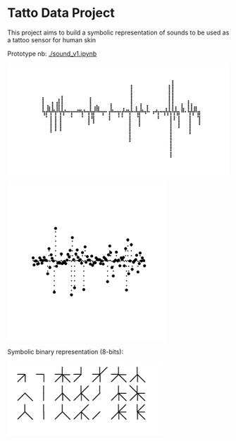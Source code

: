 # Tatto Data Project

This project aims to build a symbolic representation of sounds to be used as a tattoo sensor for human skin

Prototype nb: <a href='./sound_v1.ipynb'>./sound_v1.ipynb</a>


<img src="./points_01.png"></img>



<img src="./small_dots_10.png"></img>


Symbolic binary representation (8-bits): 

<img src="./symb_sound.jpg" width="70%"/>
